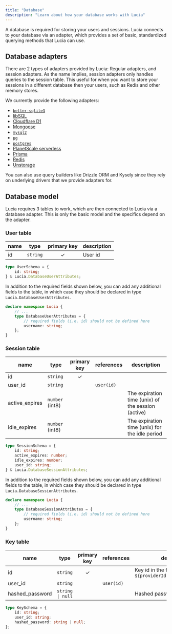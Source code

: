 ```yaml
---
title: "Database"
description: "Learn about how your database works with Lucia"
---
```


A database is required for storing your users and sessions. Lucia connects to your database via an adapter, which provides a set of basic, standardized querying methods that Lucia can use.

## Database adapters

There are 2 types of adapters provided by Lucia: Regular adapters, and session adapters. As the name implies, session adapters only handles queries to the session table. This useful for when you want to store your sessions in a different database then your users, such as Redis and other memory stores.

We currently provide the following adapters:

- [`better-sqlite3`](/database-adapters/better-sqlite3)
- [libSQL](/database-adapters/libsql)
- [Cloudflare D1](/database-adapters/cloudflare-d1)
- [Mongoose](/database-adapters/mongoose)
- [`mysql2`](/database-adapters/mysql2)
- [`pg`](/database-adapters/pg)
- [`postgres`](/database-adapters/postgres)
- [PlanetScale serverless](/database-adapters/planetscale-serverless)
- [Prisma](/database-adapters/prisma)
- [Redis](/database-adapters/redis)
- [Unstorage](/database-adapters/unstorage)

You can also use query builders like Drizzle ORM and Kysely since they rely on underlying drivers that we provide adapters for.

## Database model

Lucia requires 3 tables to work, which are then connected to Lucia via a database adapter. This is only the basic model and the specifics depend on the adapter.

### User table

| name | type     | primary key | description |
| ---- | -------- | :---------: | ----------- |
| id   | `string` |      ✓      | User id     |

```ts
type UserSchema = {
	id: string;
} & Lucia.DatabaseUserAttributes;
```

In addition to the required fields shown below, you can add any additional fields to the table, in which case they should be declared in type `Lucia.DatabaseUserAttributes`.

```ts
declare namespace Lucia {
	// ...
	type DatabaseUserAttributes = {
		// required fields (i.e. id) should not be defined here
		username: string;
	};
}
```

### Session table

| name           | type            | primary key | references | description                                        |
| -------------- | --------------- | :---------: | ---------- | -------------------------------------------------- |
| id             | `string`        |      ✓      |            |                                                    |
| user_id        | `string`        |             | `user(id)` |                                                    |
| active_expires | `number` (int8) |             |            | The expiration time (unix) of the session (active) |
| idle_expires   | `number` (int8) |             |            | The expiration time (unix) for the idle period     |

```ts
type SessionSchema = {
	id: string;
	active_expires: number;
	idle_expires: number;
	user_id: string;
} & Lucia.DatabaseSessionAttributes;
```

In addition to the required fields shown below, you can add any additional fields to the table, in which case they should be declared in type `Lucia.DatabaseSessionAttributes`.

```ts
declare namespace Lucia {
	// ...
	type DatabaseSessionAttributes = {
		// required fields (i.e. id) should not be defined here
		username: string;
	};
}
```

### Key table

| name            | type             | primary key | references | description                                              |
| --------------- | ---------------- | :---------: | ---------- | -------------------------------------------------------- |
| id              | `string`         |      ✓      |            | Key id in the form of: `${providerId}:${providerUserId}` |
| user_id         | `string`         |             | `user(id)` |                                                          |
| hashed_password | `string \| null` |             |            | Hashed password of the key                               |

```ts
type KeySchema = {
	id: string;
	user_id: string;
	hashed_password: string | null;
};
```
